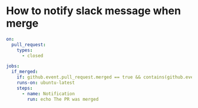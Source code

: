 # How to notify slack message when merge

```yaml
on:
  pull_request:
    types:
      - closed

jobs:
  if_merged:
    if: github.event.pull_request.merged == true && contains(github.event.pull_request.labels.*.name, 'migrations')
    runs-on: ubuntu-latest
    steps:
      - name: Notification
        run: echo The PR was merged
```
